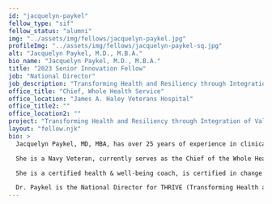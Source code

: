 ```yaml
---
id: "jacquelyn-paykel"
fellow_type: "sif"
fellow_status: "alumni"
img: "../assets/img/fellows/jacquelyn-paykel.jpg"
profileImg: "../assets/img/fellows/jacquelyn-paykel-sq.jpg"
alt: "Jacquelyn Paykel, M.D., M.B.A."
bio_name: "Jacquelyn Paykel, M.D., M.B.A."
title: "2023 Senior Innovation Fellow"
job: "National Director"
job_description: "Transforming Health and Resiliency through Integration of Values-based Experiences (THRIVE)"
office_title: "Chief, Whole Health Service"
office_location: "James A. Haley Veterans Hospital"
office_title2: ""
office_location2: ""
project: "Transforming Health and Resiliency through Integration of Values-based Experiences (THRIVE)"
layout: "fellow.njk"
bio: >
  Jacquelyn Paykel, MD, MBA, has over 25 years of experience in clinical medicine and translational research with a special interest in strategy, innovation, implementation, and evaluation of holistic clinical services in academic, private, and government settings.  

  She is a Navy Veteran, currently serves as the Chief of the Whole Health Service at James A. Haley Veterans Hospital in Tampa, Florida, and is an Assistant Professor in the Morsani School of Medicine at the University of South Florida.  

  She is a certified health & well-being coach, is certified in change management, and consults with VA Medical Centers across the country on cultural transformation and implementation of the whole health system of care.  

  Dr. Paykel is the National Director for THRIVE (Transforming Health and Resiliency through Integration of Values-based Experiences).
---
```

